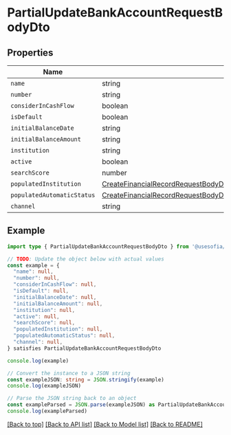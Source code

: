 
# PartialUpdateBankAccountRequestBodyDto


## Properties

Name | Type
------------ | -------------
`name` | string
`number` | string
`considerInCashFlow` | boolean
`isDefault` | boolean
`initialBalanceDate` | string
`initialBalanceAmount` | string
`institution` | string
`active` | boolean
`searchScore` | number
`populatedInstitution` | [CreateFinancialRecordRequestBodyDtoPopulatedAccountPopulatedInstitution](CreateFinancialRecordRequestBodyDtoPopulatedAccountPopulatedInstitution.md)
`populatedAutomaticStatus` | [CreateFinancialRecordRequestBodyDtoPopulatedAccountPopulatedAutomaticStatus](CreateFinancialRecordRequestBodyDtoPopulatedAccountPopulatedAutomaticStatus.md)
`channel` | string

## Example

```typescript
import type { PartialUpdateBankAccountRequestBodyDto } from '@usesofia/pegasus-core-api-sdk'

// TODO: Update the object below with actual values
const example = {
  "name": null,
  "number": null,
  "considerInCashFlow": null,
  "isDefault": null,
  "initialBalanceDate": null,
  "initialBalanceAmount": null,
  "institution": null,
  "active": null,
  "searchScore": null,
  "populatedInstitution": null,
  "populatedAutomaticStatus": null,
  "channel": null,
} satisfies PartialUpdateBankAccountRequestBodyDto

console.log(example)

// Convert the instance to a JSON string
const exampleJSON: string = JSON.stringify(example)
console.log(exampleJSON)

// Parse the JSON string back to an object
const exampleParsed = JSON.parse(exampleJSON) as PartialUpdateBankAccountRequestBodyDto
console.log(exampleParsed)
```

[[Back to top]](#) [[Back to API list]](../README.md#api-endpoints) [[Back to Model list]](../README.md#models) [[Back to README]](../README.md)



